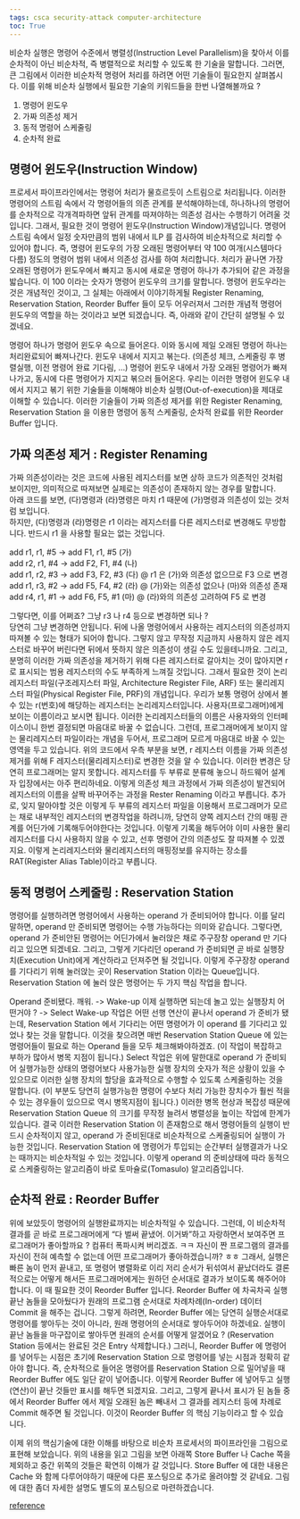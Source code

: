 ```yaml
---
tags: csca security-attack computer-architecture
toc: True
---
```

비순차 실행은 명령어 수준에서 병렬성(Instruction Level Parallelism)을 찾아서 이를 순차적이 아닌 비순차적, 즉 병렬적으로 처리할 수 있도록 한 기술을 말합니다.
그러면, 큰 그림에서 이러한 비순차적 명령어 처리를 하려면 어떤 기술들이 필요한지 살펴봅시다.
이를 위해 비순차 실행에서 필요한 기술의 키워드들을 한번 나열해볼까요 ?
1. 명령어 윈도우
2. 가짜 의존성 제거
3. 동적 명령어 스케줄링
4. 순차적 완료

## 명령어 윈도우(Instruction Window)
프로세서 파이프라인에서는 명령어 처리가 물흐르듯이 스트림으로 처리됩니다. 이러한 명령어의 스트림 속에서 각 명령어들의 의존 관계를 분석해야하는데, 하나하나의 명령어를 순차적으로 각개격파하면 앞뒤 관계를 따져야하는 의존성 검사는 수행하기 어려울 것입니다.
그래서, 필요한 것이 명령어 윈도우(Instruction Window)개념입니다. 명령어 스트림 속에서 일정 숫자만큼의 범위 내에서 ILP 를 검사하여 비순차적으로 처리할 수 있어야 합니다. 즉, 명령어 윈도우의 가장 오래된 명령어부터 약 100 여개(시스템마다 다름) 정도의 명령어 범위 내에서 의존성 검사를 하여 처리합니다. 처리가 끝나면 가장 오래된 명령어가 윈도우에서 빠지고 동시에 새로운 명령어 하나가 추가되어 같은 과정을 밟습니다. 이 100 이라는 숫자가 명령어 윈도우의 크기를 말합니다.
명령어 윈도우라는 것은 개념적인 것이고, 그 실체는 아래에서 이야기하게될 Register Renaming, Reservation Station, Reorder Buffer 들이 모두 어우러져서 그러한 개념적 명령어 윈도우의 역할을 하는 것이라고 보면 되겠습니다.
즉, 아래와 같이 간단히 설명될 수 있겠네요.


명령어 하나가 명령어 윈도우 속으로 들어온다. 이와 동시에 제일 오래된 명령어 하나는 처리완료되어 빠져나간다.
윈도우 내에서 지지고 볶는다. (의존성 체크, 스케줄링 후 병렬실행, 이전 명령어 완료 기다림, …)
명령어 윈도우 내에서 가장 오래된 명령어가 빠져나가고, 동시에 다른 명령어가 지지고 볶으러 들어온다.
우리는 이러한 명령어 윈도우 내에서 지지고 볶기 위한 기술들을 이해해야 비순차 실행(Out-of-execution)을 제대로 이해할 수 있습니다. 이러한 기술들이 가짜 의존성 제거를 위한 Register Renaming, Reservation Station 을 이용한 명령어 동적 스케줄링, 순차적 완료를 위한 Reorder Buffer 입니다.

## 가짜 의존성 제거 : Register Renaming
가짜 의존성이라는 것은 코드에 사용된 레지스터를 보면 상하 코드가 의존적인 것처럼 보이지만, 의미적으로 따져보면 실제로는 의존성이 존재하지 않는 경우를 말합니다.  
아래 코드를 보면, (다)명령과 (라)명령은 마치 r1 때문에 (가)명령과 의존성이 있는 것처럼 보입니다.  
하지만, (다)명령과 (라)명령은 r1 이라는 레지스터를 다른 레지스터로 변경해도 무방합니다. 반드시 r1 을 사용할 필요는 없는 것입니다.   

add r1, r1, #5    ->    add F1, r1, #5  (가)  
add r2, r1, #4    ->    add F2, F1, #4  (나)  
add r1, r2, #3    ->    add F3, F2, #3  (다)  @ r1 은 (가)와 의존성 없으므로 F3 으로 변경  
add r1, r3, #2    ->    add F5, F4, #2  (라)  @ (가)와는 의존성 없으나 (마)와 의존성 존재   
add r4, r1, #1    ->    add F6, F5, #1  (마)  @ (라)와의 의존성 고려하여 F5 로 변경  
 
그렇다면, 이를 어쩌죠? 그냥 r3 나 r4 등으로 변경하면 되나 ?  
당연히 그냥 변경하면 안됩니다. 뒤에 나올 명령어에서 사용하는 레지스터의 의존성까지 따져볼 수 있는 형태가 되어야 합니다.
그렇지 않고 무작정 지금까지 사용하지 않은 레지스터로 바꾸어 버린다면 뒤에서 뜻하지 않은 의존성이 생길 수도 있을테니까요.
그리고, 분명히 이러한 가짜 의존성을 제거하기 위해 다른 레지스터로 갈아치는 것이 많아지면 r 로 표시되는 범용 레지스터의 수도 부족하게 느껴질 것입니다.
그래서 필요한 것이 논리레지스터 파일(구조레지스터 파일, Architecture Register File, ARF) 또는 물리레지스터 파일(Physical Register File, PRF)의 개념입니다. 우리가 보통 명령어 상에서 볼 수 있는 r(번호)에 해당하는 레지스터는 논리레지스터입니다. 사용자(프로그래머)에게 보이는 이름이라고 보시면 됩니다. 이러한 논리레지스터들의 이름은 사용자와의 인터페이스이니 한번 결정되면 마음대로 바꿀 수 없습니다. 그런데, 프로그래머에게 보이지 않는 물리레지스터 파일이라는 개념을 두어서, 프로그래머 모르게 마음대로 바꿀 수 있는 영역을 두고 있습니다.
위의 코드에서 우측 부분을 보면, r 레지스터 이름을 가짜 의존성 제거를 위해 F 레지스터(물리레지스터)로 변경한 것을 알 수 있습니다. 이러한 변경은 당연히 프로그래머는 알지 못합니다. 레지스터를 두 부류로 분류해 놓으니 하드웨어 설계자 입장에서는 아주 편리하네요.
이렇게 의존성 체크 과정에서 가짜 의존성이 발견되어 레지스터의 이름을 살짝 바꾸어주는 과정을 Rester Renaming 이라고 부릅니다.
추가로, 잊지 말아야할 것은 이렇게 두 부류의 레지스터 파일을 이용해서 프로그래머가 모르는 채로 내부적인 레지스터의 변경작업을 하려니까, 당연히 양쪽 레지스터 간의 매핑 관계를 어딘가에 기록해두어야한다는 것입니다. 이렇게 기록을 해두어야 이미 사용한 물리레지스터를 다시 사용하지 않을 수 있고, 선후 명령어 간의 의존성도 잘 따져볼 수 있겠지요.
이렇게 논리레지스터와 물리레지스터의 매핑정보를 유지하는 장소를 RAT(Register Alias Table)이라고 부릅니다.

## 동적 명령어 스케줄링 : Reservation Station
명령어를 실행하려면 명령어에서 사용하는 operand 가 준비되어야 합니다. 이를 달리 말하면, operand 만 준비되면 명령어는 수행 가능하다는 의미와 같습니다.
그렇다면, operand 가 준비안된 명령어는 어딘가에서 눌러앉은 채로 주구장창 operand 만 기다리고 있으면 되겠네요. 그리고, 그렇게 기다리던 operand 가 준비되면 곧 바로 실행장치(Execution Unit)에게 계산하라고 던져주면 될 것입니다.
이렇게 주구장창 operand 를 기다리기 위해 눌러앉는 곳이 Reservation Station 이라는 Queue입니다.
Reservation Station 에 눌러 앉은 명령어는 두 가지 핵심 작업을 합니다.

Operand 준비됐다. 깨워. -> Wake-up
이제 실행하면 되는데 놀고 있는 실행장치 어떤거야 ? -> Select
Wake-up 작업은 어떤 선행 연산이 끝나서 operand 가 준비가 됐는데, Reservation Station 에서 기다리는 어떤 명령어가 이 operand 를 기다리고 있었나 찾는 것을 말합니다. 이것을 찾으려면 매번 Reservation Station Queue 에 있는 명령어들이 필요로 하는 Operand 들을 모두 체크해봐야하겠죠. (이 작업이 복잡하고 부하가 많아서 병목 지점이 됩니다.)
Select 작업은 위에 말한대로 operand 가 준비되어 실행가능한 상태의 명령어보다 사용가능한 실행 장치의 숫자가 적은 상황이 있을 수 있으므로 이러한 실행 장치의 할당을 효과적으로 수행할 수 있도록 스케줄링하는 것을 말합니다. (이 부분도 당연히 실행가능한 명령어 수보다 처리 가능한 장치수가 훨씬 적을 수 있는 경우들이 있으므로 역시 병목지점이 됩니다.)
이러한 병목 현상과 복잡성 때문에 Reservation Station Queue 의 크기를 무작정 늘려서 병렬성을 높이는 작업에 한계가 있습니다.
결국 이러한 Reservation Station 이 존재함으로 해서 명령어들의 실행이 반드시 순차적이지 않고, operand 가 준비된대로 비순차적으로 스케줄링되어 실행이 가능한 것입니다. Reservation Station 에 명령어가 투입되는 순간부터 실행결과가 나오는 때까지는 비순차적일 수 있는 것입니다.
이렇게 operand 의 준비상태에 따라 동적으로 스케줄링하는 알고리즘이 바로 토마슐로(Tomasulo) 알고리즘입니다.

## 순차적 완료 : Reorder Buffer
위에 보았듯이 명령어의 실행완료까지는 비순차적일 수 있습니다. 그런데, 이 비순차적 결과를 곧 바로 프로그래머에게 “다 벌써 끝냈어. 이거봐”하고 자랑하면서 보여주면 프로그래머가 좋아할까요 ?
컴퓨터 폭파시켜 버리겠죠. ㅋㅋ
자신이 짠 프로그램의 결과를 자신이 전혀 예측할 수 없는데 어떤 프로그래머가 좋아하겠습니까? ㅎㅎ
그래서, 실행은 빠른 놈이 먼저 끝내고, 또 명령어 병렬화로 이리 저리 순서가 뒤섞여서 끝났더라도 결론적으로는 어떻게 해서든 프로그래머에게는 원하던 순서대로 결과가 보이도록 해주어야 합니다.
이 때 필요한 것이 Reorder Buffer 입니다.
Reorder Buffer 에 차곡차곡 실행끝난 놈들을 모아뒀다가 원래의 프로그램 순서대로 차례차례(In-order) 데이터 Commit 을 해주는 겁니다.
그렇게 하려면, Reorder Buffer 에는 당연히 실행순서대로 명령어를 쌓아두는 것이 아니라, 원래 명령어의 순서대로 쌓아두어야 하겠네요. 실행이 끝난 놈들을 마구잡이로 쌓아두면 원래의 순서를 어떻게 알겠어요 ? (Reservation Station 등에서는 완료된 것은 Entry 삭제합니다.)
그러니, Reorder Buffer 에 명령어를 넣어두는 시점은 초기에 Reservation Station 으로 명령어를 넣는 시점과 정확히 같아야 합니다. 즉, 순차적으로 들어온 명령어를 Reservation Station 으로 밀어넣을 때 Reorder Buffer 에도 일단 같이 넣어줍니다.
이렇게 Reorder Buffer 에 넣어두고 실행(연산)이 끝난 것들만 표시를 해두면 되겠지요. 그리고, 그렇게 끝나서 표시가 된 놈들 중에서 Reorder Buffer 에서 제일 오래된 놈은 빼내서 그 결과를 레지스터 등에 차례로 Commit 해주면 될 것입니다.
이것이 Reorder Buffer 의 핵심 기능이라고 할 수 있습니다.

이제 위의 핵심기술에 대한 이해를 바탕으로 비순차 프로세서의 파이프라인을 그림으로 표현해 보았습니다. 위의 내용을 읽고 그림을 보면 아래쪽 Store Buffer 나 Cache 쪽을 제외하고 중간 위쪽의 것들은 확연히 이해가 갈 것입니다.
Store Buffer 에 대한 내용은 Cache 와 함께 다루어야하기 때문에 다른 포스팅으로 추가로 올려야할 것 같네요. 그림에 대한 좀더 자세한 설명도 별도의 포스팅으로 마련하겠습니다.

[reference](http://cloudrain21.com/out-of-order-processor-pipeline-1)
